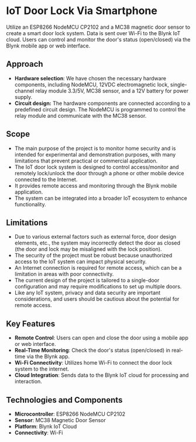 # IoT Door Lock Via Smartphone
Utilize an ESP8266 NodeMCU CP2102 and a MC38 magnetic door sensor to create a smart door lock system. Data is sent over Wi-Fi to the Blynk IoT cloud. Users can control and monitor the door's status (open/closed) via the Blynk mobile app or web interface.
## Approach
* **Hardware selection**: We have chosen the necessary hardware components, including NodeMCU, 12VDC electromagnetic lock, single-channel relay module 3.3/5V, MC38 sensor, and a 12V battery for power supply.
*  **Circuit design:** The hardware components are connected according to a predefined circuit design. The NodeMCU is programmed to control the relay module and communicate with the MC38 sensor.
## Scope
* The main purpose of the project is to monitor home security and is intended for experimental and demonstration purposes, with many limitations that prevent practical or commercial application.
* The IoT door lock system is designed to control access/monitor and remotely lock/unlock the door through a phone or other mobile device connected to the Internet.
* It provides remote access and monitoring through the Blynk mobile application.
* The system can be integrated into a broader IoT ecosystem to enhance functionality.
## Limitations
* Due to various external factors such as external force, door design elements, etc., the system may incorrectly detect the door as closed (the door and lock may be misaligned with the lock position).
* The security of the project must be robust because unauthorized access to the IoT system can impact physical security.
* An Internet connection is required for remote access, which can be a limitation in areas with poor connectivity.
* The current design of the project is tailored to a single-door configuration and may require modifications to set up multiple doors.
* Like any IoT system, privacy and data security are important considerations, and users should be cautious about the potential for remote access.
## Key Features
* **Remote Control**: Users can open and close the door using a mobile app or web interface.
* **Real-Time Monitoring**: Check the door's status (open/closed) in real-time via the Blynk app.
* **Wi-Fi Connectivity**: Utilizes home Wi-Fi to connect the door lock system to the internet.
* **Cloud Integration**: Sends data to the Blynk IoT cloud for processing and interaction.
## Technologies and Components
* **Microcontroller**: ESP8266 NodeMCU CP2102
* **Sensor**: MC38 Magnetic Door Sensor
* **Platform**: Blynk IoT Cloud
* **Connectivity**: Wi-Fi
